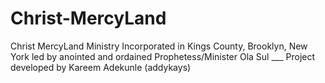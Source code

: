 # Christ-MercyLand
Christ MercyLand Ministry Incorporated in Kings County, Brooklyn, New York led by anointed and ordained Prophetess/Minister Ola Sul ___ Project developed by Kareem Adekunle (addykays)
